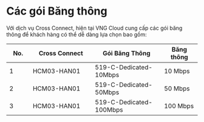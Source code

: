 # Các gói Băng thông

Với dịch vụ Cross Connect, hiện tại VNG Cloud cung cấp các gói băng thông để khách hàng có thể dễ dàng lựa chọn bao gồm:

<table><thead><tr><th width="73">No.</th><th width="259">Cross Connect</th><th width="277">Gói Băng Thông</th><th width="129">Băng thông</th></tr></thead><tbody><tr><td>1</td><td>HCM03-HAN01</td><td>519-C-Dedicated-10Mbps</td><td>10 Mbps</td></tr><tr><td>2</td><td>HCM03-HAN01</td><td>519-C-Dedicated-50Mbps</td><td>50 Mbps</td></tr><tr><td>3</td><td>HCM03-HAN01</td><td>519-C-Dedicated-100Mbps</td><td>100 Mbps</td></tr></tbody></table>

